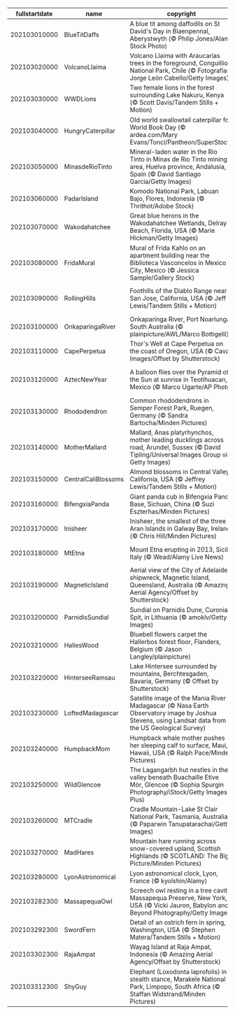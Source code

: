 |fullstartdate|name|copyright|title|image|
|--|--|--|--|--|
202103010000|BlueTitDaffs|A blue tit among daffodils on St David's Day in Blaenpennal, Aberystwyth (© Philip Jones/Alamy Stock Photo)|Daffodils on St David’s Day|![](/en-GB/2021/03/202103010000BlueTitDaffs.jpg)|
202103020000|VolcanoLlaima|Volcano Llaima with Araucarias trees in the foreground, Conguillio National Park, Chile (© Fotografías Jorge León Cabello/Getty Images)|Autumn falls in Chile|![](/en-GB/2021/03/202103020000VolcanoLlaima.jpg)|
202103030000|WWDLions|Two female lions in the forest surrounding Lake Nakuru, Kenya (© Scott Davis/Tandem Stills + Motion)|Taking pride in World Wildlife Day|![](/en-GB/2021/03/202103030000WWDLions.jpg)|
202103040000|HungryCaterpillar|Old world swallowtail caterpillar for World Book Day (© ardea.com/Mary Evans/Tonci/Pantheon/SuperStock)|A very hungry caterpillar|![](/en-GB/2021/03/202103040000HungryCaterpillar.jpg)|
202103050000|MinasdeRioTinto|Mineral-laden water in the Rio Tinto in Minas de Rio Tinto mining area, Huelva province, Andalusia, Spain (© David Santiago Garcia/Getty Images)|Reflecting on the Rio Tinto|![](/en-GB/2021/03/202103050000MinasdeRioTinto.jpg)|
202103060000|PadarIsland|Komodo National Park, Labuan Bajo, Flores, Indonesia (© Thrithot/Adobe Stock)|Here be dragons|![](/en-GB/2021/03/202103060000PadarIsland.jpg)|
202103070000|Wakodahatchee|Great blue herons in the Wakodahatchee Wetlands, Delray Beach, Florida, USA (© Marie Hickman/Getty Images)|Waste not, want not|![](/en-GB/2021/03/202103070000Wakodahatchee.jpg)|
202103080000|FridaMural|Mural of Frida Kahlo on an apartment building near the Biblioteca Vasconcelos in Mexico City, Mexico (© Jessica Sample/Gallery Stock)|International Women’s Day|![](/en-GB/2021/03/202103080000FridaMural.jpg)|
202103090000|RollingHills|Foothills of the Diablo Range near San Jose, California, USA (© Jeff Lewis/Tandem Stills + Motion)|Spring comes to the Diablo foothills|![](/en-GB/2021/03/202103090000RollingHills.jpg)|
202103100000|OnkaparingaRiver|Onkaparinga River, Port Noarlunga, South Australia (© plainpicture/AWL/Marco Bottigelli)|River of life|![](/en-GB/2021/03/202103100000OnkaparingaRiver.jpg)|
202103110000|CapePerpetua|Thor's Well at Cape Perpetua on the coast of Oregon, USA (© Cavan Images/Offset by Shutterstock)|Whose 'well' is this?|![](/en-GB/2021/03/202103110000CapePerpetua.jpg)|
202103120000|AztecNewYear|A balloon flies over the Pyramid of the Sun at sunrise in Teotihuacan, Mexico (© Marco Ugarte/AP Photo)|The sun rises on Aztec New Year|![](/en-GB/2021/03/202103120000AztecNewYear.jpg)|
202103130000|Rhododendron|Common rhododendrons in Semper Forest Park, Ruegen, Germany (© Sandra Bartocha/Minden Pictures)|All hail the king of shrubs|![](/en-GB/2021/03/202103130000Rhododendron.jpg)|
202103140000|MotherMallard|Mallard, Anas platyrhynchos, mother leading ducklings across road, Arundel, Sussex (© David Tipling/Universal Images Group via Getty Images)|Mothering Sunday|![](/en-GB/2021/03/202103140000MotherMallard.jpg)|
202103150000|CentralCaliBlossoms|Almond blossoms in Central Valley, California, USA (© Jeffrey Lewis/Tandem Stills + Motion)|Blossoming into spring|![](/en-GB/2021/03/202103150000CentralCaliBlossoms.jpg)|
202103160000|BifengxiaPanda|Giant panda cub in Bifengxia Panda Base, Sichuan, China (© Suzi Eszterhas/Minden Pictures)|Little giant|![](/en-GB/2021/03/202103160000BifengxiaPanda.jpg)|
202103170000|Inisheer|Inisheer, the smallest of the three Aran Islands in Galway Bay, Ireland (© Chris Hill/Minden Pictures)|The Emerald Isle|![](/en-GB/2021/03/202103170000Inisheer.jpg)|
202103180000|MtEtna|Mount Etna erupting in 2013, Sicily, Italy (© Wead/Alamy Live News)|A sizzling summit in the clouds|![](/en-GB/2021/03/202103180000MtEtna.jpg)|
202103190000|MagneticIsland|Aerial view of the City of Adelaide shipwreck, Magnetic Island, Queensland, Australia (© Amazing Aerial Agency/Offset by Shutterstock)|Life aboard a shipwreck|![](/en-GB/2021/03/202103190000MagneticIsland.jpg)|
202103200000|ParnidisSundial|Sundial on Parnidis Dune, Curonian Spit, in Lithuania (© amoklv/Getty Images)|It's time for spring|![](/en-GB/2021/03/202103200000ParnidisSundial.jpg)|
202103210000|HallesWood|Bluebell flowers carpet the Hallerbos forest floor, Flanders, Belgium (© Jason Langley/plainpicture)|A glimpse of the Blue Forest|![](/en-GB/2021/03/202103210000HallesWood.jpg)|
202103220000|HinterseeRamsau|Lake Hintersee surrounded by mountains, Berchtesgaden, Bavaria, Germany (© Offset by Shutterstock)|Inspiration in the Alps|![](/en-GB/2021/03/202103220000HinterseeRamsau.jpg)|
202103230000|LoftedMadagascar|Satellite image of the Mania River in Madagascar (© Nasa Earth Observatory image by Joshua Stevens, using Landsat data from the US Geological Survey)|Curious clouds|![](/en-GB/2021/03/202103230000LoftedMadagascar.jpg)|
202103240000|HumpbackMom|Humpback whale mother pushes her sleeping calf to surface, Maui, Hawaii, USA (© Ralph Pace/Minden Pictures)|A whale of a picture|![](/en-GB/2021/03/202103240000HumpbackMom.jpg)|
202103250000|WildGlencoe|The Lagangarbh hut nestles in the valley beneath Buachaille Etive Mòr, Glencoe (© Sophia Spurgin Photography/iStock/Getty Images Plus)|Icon of the Highlands|![](/en-GB/2021/03/202103250000WildGlencoe.jpg)|
202103260000|MTCradle|Cradle Mountain-Lake St Clair National Park, Tasmania, Australia (© Paparwin Tanupatarachai/Getty Images)|The wild heart of Tasmania|![](/en-GB/2021/03/202103260000MTCradle.jpg)|
202103270000|MadHares|Mountain hare running across snow-covered upland, Scottish Highlands (© SCOTLAND: The Big Picture/Minden Pictures)|Blink and you'll miss it|![](/en-GB/2021/03/202103270000MadHares.jpg)|
202103280000|LyonAstronomical|Lyon astronomical clock, Lyon, France (© kyolshin/Alamy)|About time|![](/en-GB/2021/03/202103280000LyonAstronomical.jpg)|
202103282300|MassapequaOwl|Screech owl resting in a tree cavity, Massapequa Preserve, New York, USA (© Vicki Jauron, Babylon and Beyond Photography/Getty Images)|Time for a nap?|![](/en-GB/2021/03/202103282300MassapequaOwl.jpg)|
202103292300|SwordFern|Detail of an ostrich fern in spring, Washington, USA (© Stephen Matera/Tandem Stills + Motion)|Best fronds forever|![](/en-GB/2021/03/202103292300SwordFern.jpg)|
202103302300|RajaAmpat|Wayag Island at Raja Ampat, Indonesia (© Amazing Aerial Agency/Offset by Shutterstock)|Paradise, found|![](/en-GB/2021/03/202103302300RajaAmpat.jpg)|
202103312300|ShyGuy|Elephant (Loxodonta laprofolis) in stealth stance, Marakele National Park, Limpopo, South Africa (© Staffan Widstrand/Minden Pictures)|Why do elephants hide in trees?|![](/en-GB/2021/03/202103312300ShyGuy.jpg)|
